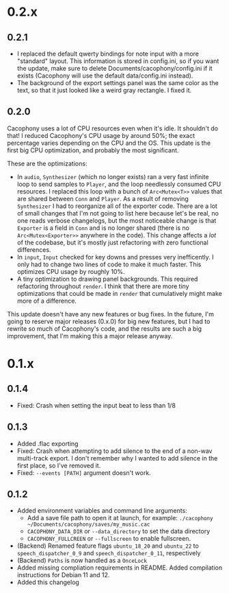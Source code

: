 # 0.2.x

## 0.2.1

- I replaced the default qwerty bindings for note input with a more "standard" layout. This information is stored in config.ini, so if you want the update, make sure to delete Documents/cacophony/config.ini if it exists (Cacophony will use the default data/config.ini instead).
- The background of the export settings panel was the same color as the text, so that it just looked like a weird gray rectangle. I fixed it.

## 0.2.0

Cacophony uses a lot of CPU resources even when it's idle. It shouldn't do that! I reduced Cacophony's CPU usage by around 50%; the exact percentage varies depending on the CPU and the OS. This update is the first big CPU optimization, and probably the most significant.

These are the optimizations:

- In `audio`, `Synthesizer` (which no longer exists) ran a very fast infinite loop to send samples to `Player`, and the loop needlessly consumed CPU resources. I replaced this loop with a bunch of `Arc<Mutex<T>>` values that are shared between `Conn` and `Player`. As a result of removing `Synthesizer` I had to reorganize all of the exporter code. There are a lot of small changes that I'm not going to list here because let's be real, no one reads verbose changelogs, but the most noticeable change is that `Exporter` is a field in `Conn` and is no longer shared (there is no `Arc<Mutex<Exporter>>` anywhere in the code). This change affects a *lot* of the codebase, but it's mostly just refactoring with zero functional differences.
- In `input`, `Input` checked for key downs and presses very inefficently. I only had to change two lines of code to make it much faster. This optimizes CPU usage by roughly 10%.
- A tiny optimization to drawing panel backgrounds. This required refactoring throughout `render`. I think that there are more tiny optimizations that could be made in `render` that cumulatively might make more of a difference.

This update doesn't have any new features or bug fixes. In the future, I'm going to reserve major releases (0.x.0) for big new features, but I had to rewrite so much of Cacophony's code, and the results are such a big improvement, that I'm making this a major release anyway.

# 0.1.x

## 0.1.4

- Fixed: Crash when setting the input beat to less than 1/8

## 0.1.3

- Added .flac exporting
- Fixed: Crash when attempting to add silence to the end of a non-wav multi-track export. I don't remember why I wanted to add silence in the first place, so I've removed it.
- Fixed: `--events [PATH]` argument doesn't work.

## 0.1.2

- Added environment variables and command line arguments:
  - Add a save file path to open it at launch, for example: `./cacophony ~/Documents/cacophony/saves/my_music.cac`
  - `CACOPHONY_DATA_DIR` or `--data_directory` to set the data directory
  - `CACOPHONY_FULLCREEN` or `--fullscreen` to enable fullscreen. 
- (Backend) Renamed feature flags `ubuntu_18_20` and `ubuntu_22` to `speech_dispatcher_0_9` and `speech_dispatcher_0_11`, respectively
- (Backend) `Paths` is now handled as a `OnceLock`
- Added missing compliation requirements in README. Added compilation instructions for Debian 11 and 12.
- Added this changelog